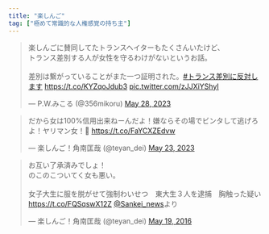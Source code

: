 ```yaml
---
title: "楽しんご"
tag: ["極めて常識的な人権感覚の持ち主"]
---
```


<blockquote class="twitter-tweet"><p lang="ja" dir="ltr">楽しんごに賛同してたトランスヘイターもたくさんいたけど、<br>トランス差別する人が女性を守るわけがないというお話。<br><br>差別は繋がっていることがまた一つ証明された。<a href="https://twitter.com/hashtag/%E3%83%88%E3%83%A9%E3%83%B3%E3%82%B9%E5%B7%AE%E5%88%A5%E3%81%AB%E5%8F%8D%E5%AF%BE%E3%81%97%E3%81%BE%E3%81%99?src=hash&amp;ref_src=twsrc%5Etfw">#トランス差別に反対します</a> <a href="https://t.co/KYZqoJdub3">https://t.co/KYZqoJdub3</a> <a href="https://t.co/zJJXiYShyI">pic.twitter.com/zJJXiYShyI</a></p>&mdash; P.W.みこる (@356mikoru) <a href="https://twitter.com/356mikoru/status/1662629755064307714?ref_src=twsrc%5Etfw">May 28, 2023</a></blockquote> <script async src="https://platform.twitter.com/widgets.js" charset="utf-8"></script> 

<blockquote class="twitter-tweet"><p lang="ja" dir="ltr">だから女は100%信用出来ねーんだよ！嫌ならその場でビンタして逃げろよ！ヤリマン女！💢 <a href="https://t.co/FaYCXZEdvw">https://t.co/FaYCXZEdvw</a></p>&mdash; 楽しんご！角南匡哉 (@teyan_dei) <a href="https://twitter.com/teyan_dei/status/1660841688716263426?ref_src=twsrc%5Etfw">May 23, 2023</a></blockquote> <script async src="https://platform.twitter.com/widgets.js" charset="utf-8"></script> 

<blockquote class="twitter-tweet"><p lang="ja" dir="ltr">お互い了承済みでしょ！<br>のこのこついてく女も悪い。<br><br>女子大生に服を脱がせて強制わいせつ　東大生３人を逮捕　胸触った疑い <a href="https://t.co/FQSqswX12Z">https://t.co/FQSqswX12Z</a> <a href="https://twitter.com/Sankei_news?ref_src=twsrc%5Etfw">@Sankei_news</a>より</p>&mdash; 楽しんご！角南匡哉 (@teyan_dei) <a href="https://twitter.com/teyan_dei/status/733171095461711872?ref_src=twsrc%5Etfw">May 19, 2016</a></blockquote> <script async src="https://platform.twitter.com/widgets.js" charset="utf-8"></script> 
